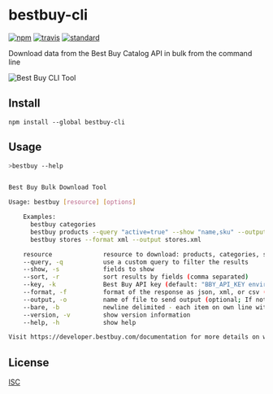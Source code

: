 # bestbuy-cli

[![npm][npm-image]][npm-url]
[![travis][travis-image]][travis-url]
[![standard][standard-image]][standard-url]

[npm-image]: https://img.shields.io/npm/v/bestbuy-cli.svg?style=flat-square
[npm-url]: https://www.npmjs.com/package/bestbuy-cli
[travis-image]: https://img.shields.io/travis/BestBuyAPIs/bestbuy-cli.svg?style=flat-square
[travis-url]: https://travis-ci.org/BestBuyAPIs/bestbuy-cli
[standard-image]: https://img.shields.io/badge/code%20style-standard-brightgreen.svg?style=flat-square
[standard-url]: http://npm.im/standard


Download data from the Best Buy Catalog API in bulk from the command line

![Best Buy CLI Tool](https://cdn.rawgit.com/BestBuyAPIs/bestbuy-cli/master/images/download-all-stores.gif)

## Install

```
npm install --global bestbuy-cli
```

## Usage

```bash
>bestbuy --help


Best Buy Bulk Download Tool

Usage: bestbuy [resource] [options]

    Examples:
      bestbuy categories
      bestbuy products --query "active=true" --show "name,sku" --output products.json
      bestbuy stores --format xml --output stores.xml

    resource              resource to download: products, categories, stores
    --query, -q           use a custom query to filter the results
    --show, -s            fields to show
    --sort, -r            sort results by fields (comma separated)
    --key, -k             Best Buy API key (default: "BBY_API_KEY environment variable")
    --format, -f          format of the response as json, xml, or csv (default: "json")
    --output, -o          name of file to send output (optional; If not present, out will go to stdout)
    --bare, -b            newline delimited - each item on own line without extra cruft (default: false)
    --version, -v         show version information
    --help, -h            show help

Visit https://developer.bestbuy.com/documentation for more details on writing custom queries.
```

## License

[ISC](LICENSE.md)

